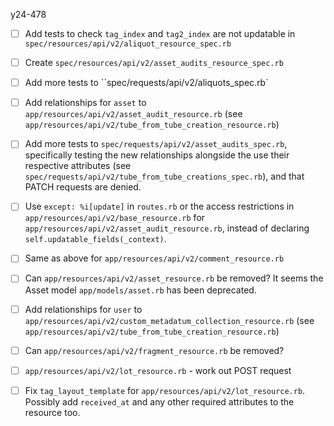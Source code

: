 y24-478

- [ ] Add tests to check `tag_index` and `tag2_index` are not updatable in `spec/resources/api/v2/aliquot_resource_spec.rb`
- [ ] Create `spec/resources/api/v2/asset_audits_resource_spec.rb`
- [ ] Add more tests to ``spec/requests/api/v2/aliquots_spec.rb`
- [ ] Add relationships for `asset` to `app/resources/api/v2/asset_audit_resource.rb` (see `app/resources/api/v2/tube_from_tube_creation_resource.rb`)
- [ ] Add more tests to `spec/requests/api/v2/asset_audits_spec.rb`, specifically testing the new relationships alongside the use their respective attributes (see `spec/requests/api/v2/tube_from_tube_creations_spec.rb`), and that PATCH requests are denied.
- [ ] Use `except: %i[update]` in `routes.rb` or the access restrictions in `app/resources/api/v2/base_resource.rb` for `app/resources/api/v2/asset_audit_resource.rb`, instead of declaring `self.updatable_fields(_context)`.
- [ ] Same as above for `app/resources/api/v2/comment_resource.rb`
- [ ] Can `app/resources/api/v2/asset_resource.rb` be removed? It seems the Asset model `app/models/asset.rb` has been deprecated.
- [ ] Add relationships for `user` to `app/resources/api/v2/custom_metadatum_collection_resource.rb` (see `app/resources/api/v2/tube_from_tube_creation_resource.rb`)
- [ ] Can `app/resources/api/v2/fragment_resource.rb` be removed?

- [ ] `app/resources/api/v2/lot_resource.rb` - work out POST request
- [ ] Fix `tag_layout_template` for `app/resources/api/v2/lot_resource.rb`. Possibly add `received_at` and any other required attributes to the resource too.
